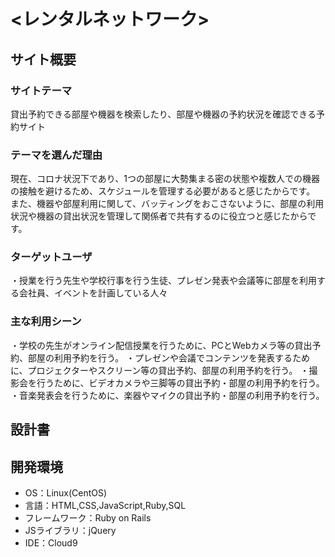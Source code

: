 # <レンタルネットワーク>

## サイト概要
### サイトテーマ
貸出予約できる部屋や機器を検索したり、部屋や機器の予約状況を確認できる予約サイト

### テーマを選んだ理由
現在、コロナ状況下であり、1つの部屋に大勢集まる密の状態や複数人での機器の接触を避けるため、スケジュールを管理する必要があると感じたからです。
また、機器や部屋利用に関して、バッティングをおこさないように、部屋の利用状況や機器の貸出状況を管理して関係者で共有するのに役立つと感じたからです。

### ターゲットユーザ
・授業を行う先生や学校行事を行う生徒、プレゼン発表や会議等に部屋を利用する会社員、イベントを計画している人々

### 主な利用シーン
・学校の先生がオンライン配信授業を行うために、PCとWebカメラ等の貸出予約、部屋の利用予約を行う。
・プレゼンや会議でコンテンツを発表するために、プロジェクターやスクリーン等の貸出予約、部屋の利用予約を行う。
・撮影会を行うために、ビデオカメラや三脚等の貸出予約・部屋の利用予約を行う。
・音楽発表会を行うために、楽器やマイクの貸出予約・部屋の利用予約を行う。

## 設計書


## 開発環境
- OS：Linux(CentOS)
- 言語：HTML,CSS,JavaScript,Ruby,SQL
- フレームワーク：Ruby on Rails
- JSライブラリ：jQuery
- IDE：Cloud9
